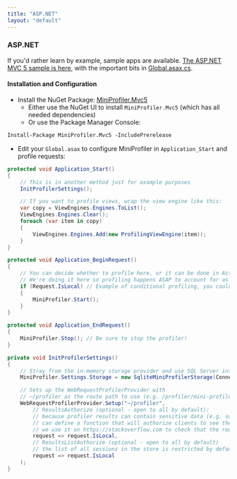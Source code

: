 ```yaml
---
title: "ASP.NET"
layout: "default"
---
```

### ASP.NET
If you'd rather learn by example, sample apps are available. [The ASP.NET MVC 5 sample is here](https://github.com/MiniProfiler/dotnet/tree/master/samples/Samples.Mvc5), with the important bits in [Global.asax.cs](https://github.com/MiniProfiler/dotnet/blob/master/samples/Samples.Mvc5/Global.asax.cs).

#### Installation and Configuration

* Install the NuGet Package: [MiniProfiler.Mvc5](https://www.nuget.org/packages/MiniProfiler.Mvc5/)
   * Either use the NuGet UI to install `MiniProfiler.Mvc5` (which has all needed dependencies)
   * Or use the Package Manager Console:

```ps
Install-Package MiniProfiler.Mvc5 -IncludePrerelease
```

* Edit your `Global.asax` to configure MiniProfiler in `Application_Start` and profile requests:

```c#
protected void Application_Start()
{
    // This is in another method just for example purposes
    InitProfilerSettings();

    // If you want to profile views, wrap the view engine like this:
    var copy = ViewEngines.Engines.ToList();
    ViewEngines.Engines.Clear();
    foreach (var item in copy)
    {
        ViewEngines.Engines.Add(new ProfilingViewEngine(item));
    }
}

protected void Application_BeginRequest()
{
    // You can decide whether to profile here, or it can be done in ActionFilters, etc.
    // We're doing it here so profiling happens ASAP to account for as much time as possible.
    if (Request.IsLocal) // Example of conditional profiling, you could just call MiniProfiler.Start();
    {
        MiniProfiler.Start();
    }
}

protected void Application_EndRequest()
{
    MiniProfiler.Stop(); // Be sure to stop the profiler!
}

private void InitProfilerSettings()
{
    // Stray from the in-memory storage provider and use SQL Server instead
    MiniProfiler.Settings.Storage = new SqliteMiniProfilerStorage(ConnectionString);

    // Sets up the WebRequestProfilerProvider with
    // ~/profiler as the route path to use (e.g. /profiler/mini-profiler-includes.js)
    WebRequestProfilerProvider.Setup("~/profiler",
        // ResultsAuthorize (optional - open to all by default):
        // because profiler results can contain sensitive data (e.g. sql queries with parameter values displayed), we
        // can define a function that will authorize clients to see the json or full page results.
        // we use it on https://stackoverflow.com to check that the request cookies belong to a valid developer.
        request => request.IsLocal,
        // ResultsListAuthorize (optional - open to all by default)
        // the list of all sessions in the store is restricted by default, you must return true to allow it
        request => request.IsLocal
    );
}
```
